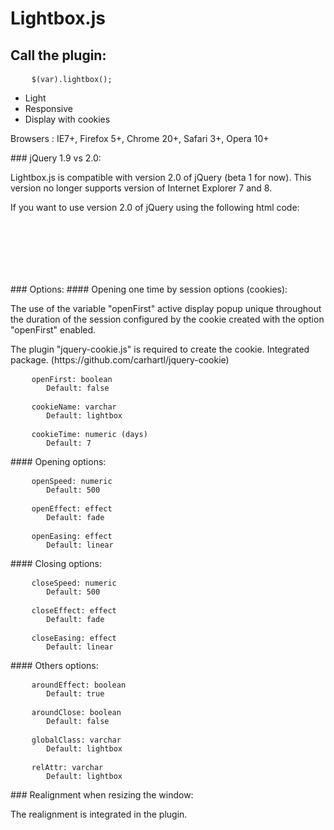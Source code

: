 # Lightbox.js
## Call the plugin:
<pre>
    <code>$(var).lightbox();</code>
</pre>
<ul>
    <li>Light</li>
    <li>Responsive</li>
    <li>Display with cookies</li>
</ul>
<p>Browsers : IE7+, Firefox 5+, Chrome 20+, Safari 3+, Opera 10+ </p>
### jQuery 1.9 vs 2.0:
<p>Lightbox.js is compatible with version 2.0 of jQuery (beta 1 for now). This version no longer supports version of
    Internet Explorer 7 and 8.</p>
<p>If you want to use version 2.0 of jQuery using the following html code:</p>
<pre>
    <code>
        <!--[if lt IE 9]>
        <script src="jquery-1.9.0.js"></script>
        <![endif]-->
        <!--[if gte IE 9]><!-->
        <script src="jquery-2.0.0.js"></script>
        <!--[endif]-->
    </code>
</pre>
### Options:
#### Opening one time by session options (cookies):
<p>The use of the variable "openFirst" active display popup unique throughout the duration of the session configured by
    the cookie created with the option "openFirst" enabled.</p>
<p>The plugin "jquery-cookie.js" is required to create the cookie. Integrated package.
    (https://github.com/carhartl/jquery-cookie)</p>
<pre>
    <code>openFirst: boolean
        Default: false</code>
</pre>
<pre>
    <code>cookieName: varchar
        Default: lightbox</code>
</pre>
<pre>
    <code>cookieTime: numeric (days)
        Default: 7</code>
</pre>
#### Opening options:
<pre>
    <code>openSpeed: numeric
        Default: 500</code>
</pre>
<pre>
    <code>openEffect: effect
        Default: fade</code>
</pre>
<pre>
    <code>openEasing: effect
        Default: linear</code>
</pre>
#### Closing options:
<pre>
    <code>closeSpeed: numeric
        Default: 500</code>
</pre>
<pre>
    <code>closeEffect: effect
        Default: fade</code>
</pre>
<pre>
    <code>closeEasing: effect
        Default: linear</code>
</pre>
#### Others options:
<pre>
    <code>aroundEffect: boolean
        Default: true</code>
</pre>
<pre>
    <code>aroundClose: boolean
        Default: false</code>
</pre>
<pre>
    <code>globalClass: varchar
        Default: lightbox</code>
</pre>
<pre>
    <code>relAttr: varchar
        Default: lightbox</code>
</pre>
### Realignment when resizing the window:
<p>The realignment is integrated in the plugin.</p>